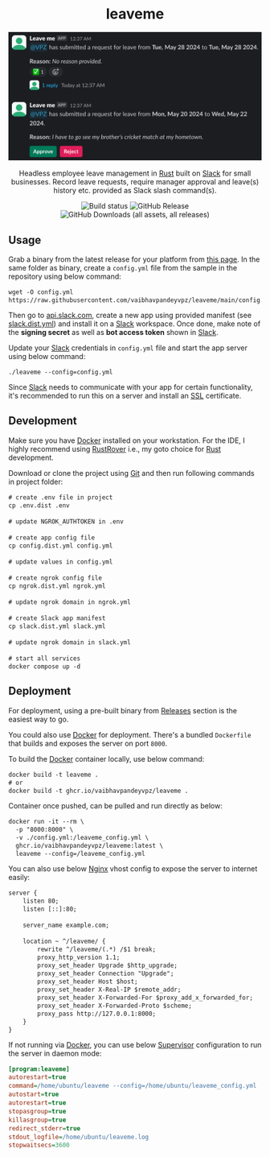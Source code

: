 <h1 align="center">leaveme</h1>

[![Screenshot](https://raw.githubusercontent.com/vaibhavpandeyvpz/leaveme/main/screenshot.png)](https://raw.githubusercontent.com/vaibhavpandeyvpz/leaveme/main/screenshot.png)

<p align="center">
Headless employee leave management in <a href="https://www.rust-lang.org/">Rust</a> built on <a href="https://slack.com/intl/en-in/">Slack</a> for small businesses.
Record leave requests, require manager approval and leave(s) history etc. provided as Slack slash command(s).
</p>

<p align="center">
<img alt="Build status" src="https://github.com/vaibhavpandeyvpz/leaveme/workflows/Release/badge.svg">
<img alt="GitHub Release" src="https://img.shields.io/github/v/release/vaibhavpandeyvpz/leaveme">
<img alt="GitHub Downloads (all assets, all releases)" src="https://img.shields.io/github/downloads/vaibhavpandeyvpz/leaveme/total">
</p>

## Usage

Grab a binary from the latest release for your platform from [this page](https://github.com/vaibhavpandeyvpz/leaveme/releases/latest).
In the same folder as binary, create a `config.yml` file from the sample in the repository using below command:

```shell
wget -O config.yml https://raw.githubusercontent.com/vaibhavpandeyvpz/leaveme/main/config.dist.yml
```

Then go to [api.slack.com](https://api.slack.com/), create a new app using provided manifest (see [slack.dist.yml](slack.dist.yml)) and install it on a [Slack](https://slack.com/intl/en-in/) workspace.
Once done, make note of the **signing secret** as well as **bot access token** shown in [Slack](https://slack.com/intl/en-in/).

Update your [Slack](https://slack.com/intl/en-in/) credentials in `config.yml` file and start the app server using below command:

```shell
./leaveme --config=config.yml
```

Since [Slack](https://slack.com/intl/en-in/) needs to communicate with your app for certain functionality, it's recommended to run this on a server and install an [SSL](https://letsencrypt.org/) certificate.

## Development

Make sure you have [Docker](https://www.docker.com/) installed on your workstation.
For the IDE, I highly recommend using [RustRover](https://www.jetbrains.com/rust/) i.e., my goto choice for [Rust](https://www.rust-lang.org/) development.

Download or clone the project using [Git](https://git-scm.com/) and then run following commands in project folder:

```shell
# create .env file in project
cp .env.dist .env

# update NGROK_AUTHTOKEN in .env

# create app config file
cp config.dist.yml config.yml

# update values in config.yml

# create ngrok config file
cp ngrok.dist.yml ngrok.yml

# update ngrok domain in ngrok.yml

# create Slack app manifest
cp slack.dist.yml slack.yml

# update ngrok domain in slack.yml

# start all services
docker compose up -d
```

## Deployment

For deployment, using a pre-built binary from [Releases](https://github.com/vaibhavpandeyvpz/leaveme/releases) section is the easiest way to go.

You could also use [Docker](https://www.docker.com/) for deployment. There's a bundled `Dockerfile` that builds and exposes the server on port `8000`.

To build the [Docker](https://www.docker.com/) container locally, use below command:

```shell
docker build -t leaveme .
# or 
docker build -t ghcr.io/vaibhavpandeyvpz/leaveme .
```

Container once pushed, can be pulled and run directly as below:

```shell
docker run -it --rm \
  -p "8000:8000" \
  -v ./config.yml:/leaveme_config.yml \
  ghcr.io/vaibhavpandeyvpz/leaveme:latest \
  leaveme --config=/leaveme_config.yml
```

You can also use below [Nginx](https://nginx.org/en/) vhost config to expose the server to internet easily:

```text
server {
    listen 80;
    listen [::]:80;

    server_name example.com;

    location ~ ^/leaveme/ {
        rewrite ^/leaveme/(.*) /$1 break;
        proxy_http_version 1.1;
        proxy_set_header Upgrade $http_upgrade;
        proxy_set_header Connection "Upgrade";
        proxy_set_header Host $host;
        proxy_set_header X-Real-IP $remote_addr;
        proxy_set_header X-Forwarded-For $proxy_add_x_forwarded_for;
        proxy_set_header X-Forwarded-Proto $scheme;
        proxy_pass http://127.0.0.1:8000;
    }
}
```

If not running via [Docker](https://www.docker.com/), you can use below [Supervisor](https://supervisord.org/) configuration to run the server in daemon mode:

```ini
[program:leaveme]
autorestart=true
command=/home/ubuntu/leaveme --config=/home/ubuntu/leaveme_config.yml
autostart=true
autorestart=true
stopasgroup=true
killasgroup=true
redirect_stderr=true
stdout_logfile=/home/ubuntu/leaveme.log
stopwaitsecs=3600
```
